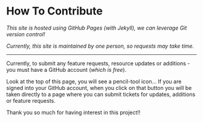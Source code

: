 # How To Contribute

*This site is hosted using GitHub Pages (with Jekyll), we can leverage Git version control!* 


*Currently, this site is maintained by one person, so requests may take time.*


---


Currently, to submit any feature requests, resource updates or additions - you must have a GitHub account (*which is free*).

Look at the top of this page, you will see a pencil-tool icon...
If you are signed into your GitHub account, when you click on that button you will be taken directly to a page where you can submit tickets for updates, additions or feature requests.

Thank you so much for having interest in this project!!